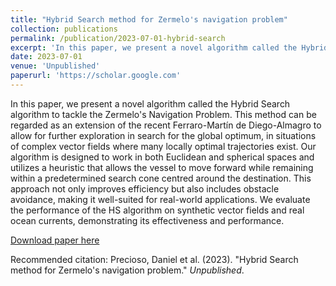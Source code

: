 ```yaml
---
title: "Hybrid Search method for Zermelo's navigation problem"
collection: publications
permalink: /publication/2023-07-01-hybrid-search
excerpt: 'In this paper, we present a novel algorithm called the Hybrid Search algorithm to tackle the Zermelo's Navigation Problem.'
date: 2023-07-01
venue: 'Unpublished'
paperurl: 'https://scholar.google.com'
---
```

In this paper, we present a novel algorithm called the Hybrid Search algorithm to tackle the Zermelo's Navigation Problem. This method can be regarded as an extension of the recent Ferraro-Martín de Diego-Almagro to allow for further exploration in search for the global optimum, in situations of complex vector fields where many locally optimal trajectories exist. Our algorithm is designed to work in both Euclidean and spherical spaces and utilizes a heuristic that allows the vessel to move forward while remaining within a predetermined search cone centred around the destination. This approach not only improves efficiency but also includes obstacle avoidance, making it well-suited for real-world applications. We evaluate the performance of the HS algorithm on synthetic vector fields and real ocean currents, demonstrating its effectiveness and performance.

[Download paper here](https://scholar.google.com)

Recommended citation: Precioso, Daniel et al. (2023). "Hybrid Search method for Zermelo's navigation problem." <i>Unpublished</i>.